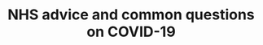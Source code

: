 ---
layout: link-post
title: NHS advice and common questions on COVID-19
link: https://www.nhs.uk/conditions/coronavirus-covid-19/
category: NHS and NCHA advice and support
---